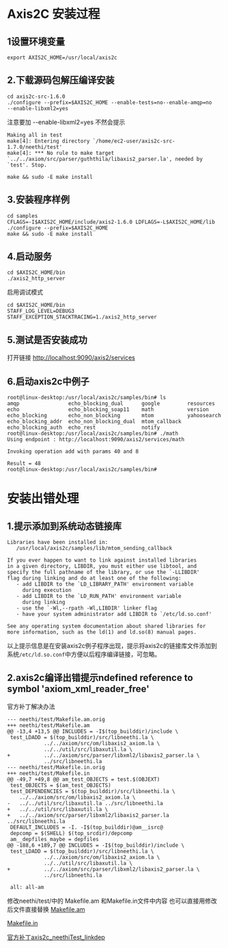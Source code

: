 # Axis2C 安装过程
## 1设置环境变量 ##
	export AXIS2C_HOME=/usr/local/axis2c

## 2.下载源码包解压编译安装 ##

	cd axis2c-src-1.6.0
	./configure --prefix=$AXIS2C_HOME --enable-tests=no--enable-amqp=no 
	--enable-libxml2=yes
注意要加 --enable-libxml2=yes 不然会提示

	Making all in test
	make[4]: Entering directory `/home/ec2-user/axis2c-src-1.7.0/neethi/test'
	make[4]: *** No rule to make target `../../axiom/src/parser/guththila/libaxis2_parser.la', needed by `test'. Stop.

	make && sudo -E make install
## 3.安装程序样例 

	cd samples
	CFLAGS=-I$AXIS2C_HOME/include/axis2-1.6.0 LDFLAGS=-L$AXIS2C_HOME/lib ./configure --prefix=$AXIS2C_HOME
	make && sudo -E make install

## 4.启动服务 ##
	cd $AXIS2C_HOME/bin
	./axis2_http_server
启用调试模式

	cd $AXIS2C_HOME/bin
	STAFF_LOG_LEVEL=DEBUG3 STAFF_EXCEPTION_STACKTRACING=1./axis2_http_server
## 5.测试是否安装成功 ##
打开链接
[http://localhost:9090/axis2/services](http://localhost:9090/axis2/services)

## 6.启动axis2c中例子 ##

	root@linux-desktop:/usr/local/axis2c/samples/bin# ls
	amqp                echo_blocking_dual      google         resources
	echo                echo_blocking_soap11    math           version
	echo_blocking       echo_non_blocking       mtom           yahoosearch
	echo_blocking_addr  echo_non_blocking_dual  mtom_callback
	echo_blocking_auth  echo_rest               notify
	root@linux-desktop:/usr/local/axis2c/samples/bin# ./math 
	Using endpoint : http://localhost:9090/axis2/services/math
	
	Invoking operation add with params 40 and 8
	
	Result = 48
	root@linux-desktop:/usr/local/axis2c/samples/bin# 

# 安装出错处理 #
## 1.提示添加到系统动态链接库 ##
	Libraries have been installed in:
	   /usr/local/axis2c/samples/lib/mtom_sending_callback
	
	If you ever happen to want to link against installed libraries
	in a given directory, LIBDIR, you must either use libtool, and
	specify the full pathname of the library, or use the `-LLIBDIR'
	flag during linking and do at least one of the following:
	   - add LIBDIR to the `LD_LIBRARY_PATH' environment variable
	     during execution
	   - add LIBDIR to the `LD_RUN_PATH' environment variable
	     during linking
	   - use the `-Wl,--rpath -Wl,LIBDIR' linker flag
	   - have your system administrator add LIBDIR to `/etc/ld.so.conf'
	
	See any operating system documentation about shared libraries for
	more information, such as the ld(1) and ld.so(8) manual pages.

以上提示信息是在安装axis2c例子程序出现，提示将axis2c的链接库文件添加到系统`/etc/ld.so.conf`中方便以后程序编译链接，可忽略。
## 2.axis2c编译出错提示ndefined reference to symbol 'axiom_xml_reader_free' ##
官方补丁解决办法

	--- neethi/test/Makefile.am.orig
	+++ neethi/test/Makefile.am
	@@ -13,4 +13,5 @@ INCLUDES = -I$(top_builddir)/include \
	 test_LDADD = $(top_builddir)/src/libneethi.la \
	 			../../axiom/src/om/libaxis2_axiom.la \
	 			../../util/src/libaxutil.la \
	+			../../axiom/src/parser/libxml2/libaxis2_parser.la \
	 			../src/libneethi.la
	--- neethi/test/Makefile.in.orig
	+++ neethi/test/Makefile.in
	@@ -49,7 +49,8 @@ am_test_OBJECTS = test.$(OBJEXT)
	 test_OBJECTS = $(am_test_OBJECTS)
	 test_DEPENDENCIES = $(top_builddir)/src/libneethi.la \
	 	../../axiom/src/om/libaxis2_axiom.la \
	-	../../util/src/libaxutil.la ../src/libneethi.la
	+	../../util/src/libaxutil.la \
	+	../../axiom/src/parser/libxml2/libaxis2_parser.la ../src/libneethi.la
	 DEFAULT_INCLUDES = -I. -I$(top_builddir)@am__isrc@
	 depcomp = $(SHELL) $(top_srcdir)/depcomp
	 am__depfiles_maybe = depfiles
	@@ -188,6 +189,7 @@ INCLUDES = -I$(top_builddir)/include \
	 test_LDADD = $(top_builddir)/src/libneethi.la \
	 			../../axiom/src/om/libaxis2_axiom.la \
	 			../../util/src/libaxutil.la \
	+			../../axiom/src/parser/libxml2/libaxis2_parser.la \
	 			../src/libneethi.la
	 
	 all: all-am
修改neethi/test/中的 Makefile.am 和Makefile.in文件中内容
也可以直接用修改后文件直接替换
[Makefile.am](./Makefile.am)

[Makefile.in](./Makefile.in)

[官方补丁axis2c_neethiTest_linkdep](axis2c_neethiTest_linkdep.patch)